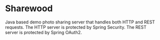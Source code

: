 # Sharewood
Java based demo photo sharing server that handles both HTTP and REST requests. The HTTP server is protected by Spring Security. The REST server is protected by Spring OAuth2.
